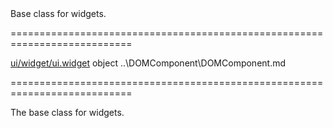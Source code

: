 <!--**
/*-------------------------------------------
    Auto-generated file. Do not modify.
-------------------------------------------

**-->
<!--d-->Base class for widgets.<!--/d-->
===========================================================================
<!--hidden--><!--/hidden-->
<!--module--><a href="/Documentation/16_1/Guide/Common/Modularity/#Common_Modularity_DevExtreme_Modules_Structure_ui_widget_ui_widget">ui/widget/ui.widget</a><!--/module-->
<!--type-->object<!--/type-->
<!--inherits-->..\DOMComponent\DOMComponent.md<!--/inherits-->
===========================================================================

<!--shortDescription-->
The base class for widgets.
<!--/shortDescription-->

<!--fullDescription-->

<!--/fullDescription-->